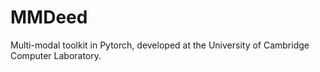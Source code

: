 # MMDeed

Multi-modal toolkit in Pytorch, developed at the University of Cambridge Computer Laboratory.
